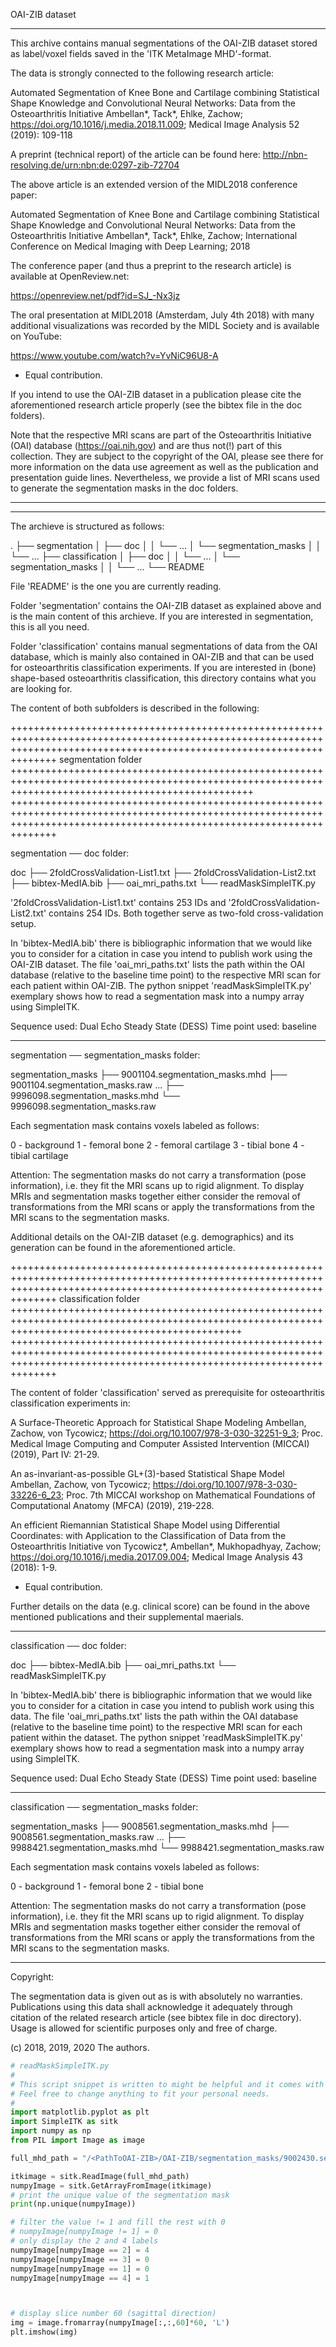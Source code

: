 OAI-ZIB dataset 

--------------------------------------------------------------------------------------------------------------------------------------------------------------------------

This archive contains manual segmentations of the OAI-ZIB dataset stored as label/voxel fields saved in the 'ITK MetaImage MHD'-format. 

The data is strongly connected to the following research article:

Automated Segmentation of Knee Bone and Cartilage combining Statistical Shape Knowledge and Convolutional Neural Networks: Data from the Osteoarthritis Initiative
Ambellan*, Tack*, Ehlke, Zachow; https://doi.org/10.1016/j.media.2018.11.009; Medical Image Analysis 52 (2019): 109-118

A preprint (technical report) of the article can be found here: http://nbn-resolving.de/urn:nbn:de:0297-zib-72704

The above article is an extended version of the MIDL2018 conference paper:

Automated Segmentation of Knee Bone and Cartilage combining Statistical Shape Knowledge and Convolutional Neural Networks: Data from the Osteoarthritis Initiative
Ambellan*, Tack*, Ehlke, Zachow; International Conference on Medical Imaging with Deep Learning; 2018

The conference paper (and thus a preprint to the research article) is available at OpenReview.net:

https://openreview.net/pdf?id=SJ_-Nx3jz

The oral presentation at MIDL2018 (Amsterdam, July 4th 2018) with many additional visualizations was recorded by the MIDL Society and is available on YouTube:

https://www.youtube.com/watch?v=YvNiC96U8-A

* Equal contribution.

If you intend to use the OAI-ZIB dataset in a publication please cite the aforementioned research article properly (see the bibtex file in the doc folders).

Note that the respective MRI scans are part of the Osteoarthritis Initiative (OAI) database (https://oai.nih.gov) and are thus not(!) part of this collection.
They are subject to the copyright of the OAI, please see there for more information on the data use agreement as well as the publication and presentation guide lines.
Nevertheless, we provide a list of MRI scans used to generate the segmentation masks in the doc folders.

--------------------------------------------------------------------------------------------------------------------------------------------------------------------------
--------------------------------------------------------------------------------------------------------------------------------------------------------------------------

The archieve is structured as follows:

.
├── segmentation
│   ├── doc
│   │   └── ...
│   └── segmentation_masks
│   │   └── ...
├── classification
│   ├── doc
│   │   └── ...
│   └── segmentation_masks
│   │   └── ...
└── README

File 'README' is the one you are currently reading.

Folder 'segmentation' contains the OAI-ZIB dataset as explained above and is the main content of this archieve. If you are interested in segmentation, this is all you need.

Folder 'classification' contains manual segmentations of data from the OAI database, which is mainly also contained in OAI-ZIB and that can be used for osteoarthritis classification experiments. If you are  interested in (bone) shape-based osteoarthritis classification, this directory contains what you are looking for.

The content of both subfolders is described in the following:

++++++++++++++++++++++++++++++++++++++++++++++++++++++++++++++++++++++++++++++++++++++++++++++++++++++++++++++++++++++++++++++++++++++++++++++++++++++++++++++++++++++++++
segmentation folder ++++++++++++++++++++++++++++++++++++++++++++++++++++++++++++++++++++++++++++++++++++++++++++++++++++++++++++++++++++++++++++++++++++++++++++++++++++++
++++++++++++++++++++++++++++++++++++++++++++++++++++++++++++++++++++++++++++++++++++++++++++++++++++++++++++++++++++++++++++++++++++++++++++++++++++++++++++++++++++++++++

segmentation ── doc folder:

doc
├── 2foldCrossValidation-List1.txt
├── 2foldCrossValidation-List2.txt
├── bibtex-MedIA.bib
├── oai_mri_paths.txt
└── readMaskSimpleITK.py


'2foldCrossValidation-List1.txt' contains 253 IDs and '2foldCrossValidation-List2.txt' contains 254 IDs. Both together serve as two-fold cross-validation setup.

In 'bibtex-MedIA.bib' there is bibliographic information that we would like you to consider for a citation in case you intend to publish work using the OAI-ZIB dataset.
The file 'oai_mri_paths.txt' lists the path within the OAI database (relative to the baseline time point) to the respective MRI scan for each patient within OAI-ZIB.
The python snippet 'readMaskSimpleITK.py' exemplary shows how to read a segmentation mask into a numpy array using SimpleITK. 

Sequence used: Dual Echo Steady State (DESS)
Time point used: baseline

--------------------------------------------------------------------------------------------------------------------------------------------------------------------------

segmentation ── segmentation_masks folder:

segmentation_masks
├── 9001104.segmentation_masks.mhd
├── 9001104.segmentation_masks.raw
...
├── 9996098.segmentation_masks.mhd
└── 9996098.segmentation_masks.raw


Each segmentation mask contains voxels labeled as follows:

0 - background
1 - femoral bone
2 - femoral cartilage
3 - tibial bone
4 - tibial cartilage

Attention: The segmentation masks do not carry a transformation (pose information), i.e. they fit the MRI scans up to rigid alignment. To display MRIs and segmentation 
masks together either consider the removal of transformations from the MRI scans or apply the transformations from the MRI scans to the segmentation masks.

Additional details on the OAI-ZIB dataset (e.g. demographics) and its generation can be found in the aforementioned article.

++++++++++++++++++++++++++++++++++++++++++++++++++++++++++++++++++++++++++++++++++++++++++++++++++++++++++++++++++++++++++++++++++++++++++++++++++++++++++++++++++++++++++
classification folder ++++++++++++++++++++++++++++++++++++++++++++++++++++++++++++++++++++++++++++++++++++++++++++++++++++++++++++++++++++++++++++++++++++++++++++++++++++
++++++++++++++++++++++++++++++++++++++++++++++++++++++++++++++++++++++++++++++++++++++++++++++++++++++++++++++++++++++++++++++++++++++++++++++++++++++++++++++++++++++++++

The content of folder 'classification' served as prerequisite for osteoarthritis classification experiments in:

A Surface-Theoretic Approach for Statistical Shape Modeling 
Ambellan, Zachow, von Tycowicz; https://doi.org/10.1007/978-3-030-32251-9_3; Proc. Medical Image Computing and Computer Assisted Intervention (MICCAI) (2019), Part IV: 21-29.

An as-invariant-as-possible GL+(3)-based Statistical Shape Model
Ambellan, Zachow, von Tycowicz;  https://doi.org/10.1007/978-3-030-33226-6_23; Proc. 7th MICCAI workshop on Mathematical Foundations of Computational Anatomy (MFCA) (2019), 219-228. 

An efficient Riemannian Statistical Shape Model using Differential Coordinates: with Application to the Classification of Data from the Osteoarthritis Initiative
von Tycowicz*, Ambellan*, Mukhopadhyay, Zachow; https://doi.org/10.1016/j.media.2017.09.004; Medical Image Analysis 43 (2018): 1-9.

* Equal contribution.

Further details on the data (e.g. clinical score) can be found in the above mentioned publications and their supplemental maerials.

--------------------------------------------------------------------------------------------------------------------------------------------------------------------------

classification ── doc folder:

doc
├── bibtex-MedIA.bib
├── oai_mri_paths.txt
└── readMaskSimpleITK.py


In 'bibtex-MedIA.bib' there is bibliographic information that we would like you to consider for a citation in case you intend to publish work using this data.
The file 'oai_mri_paths.txt' lists the path within the OAI database (relative to the baseline time point) to the respective MRI scan for each patient within the dataset.
The python snippet 'readMaskSimpleITK.py' exemplary shows how to read a segmentation mask into a numpy array using SimpleITK. 

Sequence used: Dual Echo Steady State (DESS)
Time point used: baseline

--------------------------------------------------------------------------------------------------------------------------------------------------------------------------

classification ── segmentation_masks folder:

segmentation_masks
├── 9008561.segmentation_masks.mhd
├── 9008561.segmentation_masks.raw
...
├── 9988421.segmentation_masks.mhd
└── 9988421.segmentation_masks.raw


Each segmentation mask contains voxels labeled as follows:

0 - background
1 - femoral bone
2 - tibial bone

Attention: The segmentation masks do not carry a transformation (pose information), i.e. they fit the MRI scans up to rigid alignment. To display MRIs and segmentation 
masks together either consider the removal of transformations from the MRI scans or apply the transformations from the MRI scans to the segmentation masks.

--------------------------------------------------------------------------------------------------------------------------------------------------------------------------

Copyright:

The segmentation data is given out as is with absolutely no warranties. Publications using this data shall acknowledge it adequately through citation of the related
research article (see bibtex file in doc directory). Usage is allowed for scientific purposes only and free of charge.

(c) 2018, 2019, 2020 The authors.

```py
# readMaskSimpleITK.py
#
# This script snippet is written to might be helpful and it comes with absolutely no warranties.
# Feel free to change anything to fit your personal needs.
#
import matplotlib.pyplot as plt
import SimpleITK as sitk
import numpy as np
from PIL import Image as image

full_mhd_path = "/<PathToOAI-ZIB>/OAI-ZIB/segmentation_masks/9002430.segmentation_masks.mhd"

itkimage = sitk.ReadImage(full_mhd_path)
numpyImage = sitk.GetArrayFromImage(itkimage)
# print the unique value of the segmentation mask
print(np.unique(numpyImage))

# filter the value != 1 and fill the rest with 0
# numpyImage[numpyImage != 1] = 0
# only display the 2 and 4 labels
numpyImage[numpyImage == 2] = 4
numpyImage[numpyImage == 3] = 0
numpyImage[numpyImage == 1] = 0
numpyImage[numpyImage == 4] = 1



# display slice number 60 (sagittal direction)
img = image.fromarray(numpyImage[:,:,60]*60, 'L')
plt.imshow(img)
```